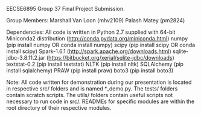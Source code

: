 EECSE6895 Group 37 Final Project Submission.

Group Members:
    Marshall Van Loon (mhv2109)
    Palash Matey (pm2824)
    
Dependencies:
    All code is written in Python 2.7 supplied with 64-bit Miniconda2 distribution (http://conda.pydata.org/miniconda.html)
    numpy (pip install numpy OR conda install numpy)
    scipy (pip install scipy OR conda install scipy)
    Spark-1.6.1 (http://spark.apache.org/downloads.html)
    sqlite-jdbc-3.8.11.2.jar (https://bitbucket.org/xerial/sqlite-jdbc/downloads)
    textstat-0.2 (pip install textstat)
    NLTK (pip install nltk)
    SQLAlchemy (pip install sqlalchemy)
    PRAW (pip install praw)
    boto3 (pip install boto3)
    
Note:
    All code written for demonstration during our presentation is located in respective src/ folders and is named *_demo.py.  The tests/ folders contain scratch scripts.  The utils/ folders contain useful scripts not necessary to run code in src/.  READMEs for specific modules are within the root directory  of their respective modules.
